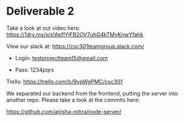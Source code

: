 # Deliverable 2

Take a look at out video here: https://1drv.ms/v/s!ApfIYjFB2OV7uhG4kTMyKnwYfahk

View our slack at: https://csc301teamgroup.slack.com/

- Login: testprojectteam15@gmail.com

- Pass: 1234pqrs

Trello: https://trello.com/b/9vpWgPMC/csc301

We separated our backend from the frontend, putting the server into another repo. Please take a look at the commits here:

https://github.com/anisha-rohra/node-server/
